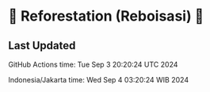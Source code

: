 
# 🌳 Reforestation (Reboisasi) 🌲

## Last Updated

GitHub Actions time: Tue Sep  3 20:20:24 UTC 2024

Indonesia/Jakarta time: Wed Sep  4 03:20:24 WIB 2024
